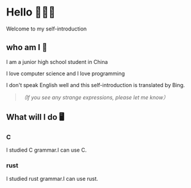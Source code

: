 # Hello 👏👏👏
Welcome to my self-introduction

## who am I 🧳
I am a junior high school student in China

I love computer science and I love programming

I don't speak English well and this self-introduction is translated by Bing.
> *（If you see any strange expressions, please let me know）*

## What will I do 🖥
### C
I studied C grammar.I can use C.
### rust
I studied rust grammar.I can use rust.
